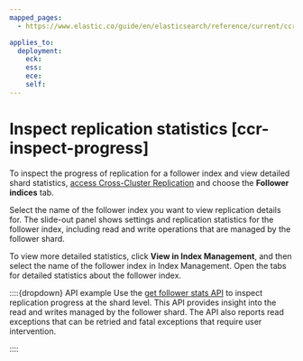 ```yaml
---
mapped_pages:
  - https://www.elastic.co/guide/en/elasticsearch/reference/current/ccr-inspect-progress.html

applies_to:
  deployment:
    eck: 
    ess: 
    ece: 
    self: 
---
```


# Inspect replication statistics [ccr-inspect-progress]

To inspect the progress of replication for a follower index and view detailed shard statistics, [access Cross-Cluster Replication](manage-cross-cluster-replication.md#ccr-access-ccr) and choose the **Follower indices** tab.

Select the name of the follower index you want to view replication details for. The slide-out panel shows settings and replication statistics for the follower index, including read and write operations that are managed by the follower shard.

To view more detailed statistics, click **View in Index Management**, and then select the name of the follower index in Index Management. Open the tabs for detailed statistics about the follower index.

::::{dropdown} API example
Use the [get follower stats API](https://www.elastic.co/docs/api/doc/elasticsearch/operation/operation-ccr-follow-stats) to inspect replication progress at the shard level. This API provides insight into the read and writes managed by the follower shard. The API also reports read exceptions that can be retried and fatal exceptions that require user intervention.

::::


